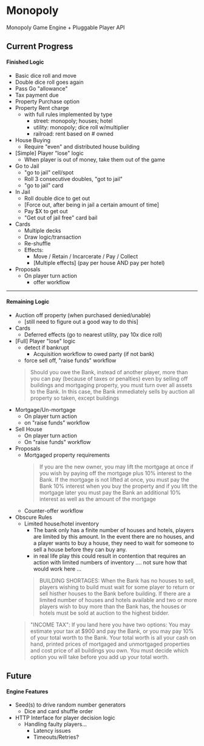 # Monopoly
Monopoly Game Engine + Pluggable Player API

## Current Progress

#### Finished Logic
 - Basic dice roll and move
 - Double dice roll goes again
 - Pass Go "allowance"
 - Tax payment due
 - Property Purchase option
 - Property Rent charge
   - with full rules implemented by type
     - street: monopoly; houses; hotel
     - utility: monopoly; dice roll w/multiplier
     - railroad: rent based on # owned
 - House Buying
   - Require "even" and distributed house building
 - [Simple] Player "lose" logic
   - When player is out of money, take them out of the game
 - Go to Jail
   - "go to jail" cell/spot
   - Roll 3 consecutive doubles, "got to jail"
   - "go to jail" card
 - In Jail
   - Roll double dice to get out
   - [Force out, after being in jail a certain amount of time]
   - Pay $X to get out
   - "Get out of jail free" card bail
 - Cards
   - Multiple decks
   - Draw logic/transaction
   - Re-shuffle
   - Effects:
     - Move / Retain / Incarcerate / Pay / Collect
     - [Multiple effects] (pay per house AND pay per hotel)
 - Proposals
   - On player turn action
     - offer workflow
 ---------------------------
#### Remaining Logic
 - Auction off property (when purchased denied/unable)
   - [still need to figure out a good way to do this]
 - Cards
   - Deferred effects (go to nearest utility, pay 10x dice roll)
 - [Full] Player "lose" logic
   - detect if bankrupt
     - Acquisition workflow to owed party (if not bank)
   - force sell off, "raise funds" workflow
   > Should you owe the Bank, instead of another player, more than you can pay (because of taxes or penalties) even by selling off buildings and mortgaging property, you must turn over all assets to the Bank. In this case, the Bank immediately sells by auction all property so taken, except buildings
 - Mortgage/Un-mortgage
   - On player turn action
   - on "raise funds" workflow
 - Sell House
   - On player turn action
   - On "raise funds" workflow
 - Proposals
   - Mortgaged property requirements
     > If you are the new owner, you may lift the mortgage at once if you wish by paying off the mortgage plus 10% interest to the Bank. If the mortgage is not lifted at once, you must pay the Bank 10% interest when you buy the property and if you lift the mortgage later you must pay the Bank an additional 10% interest as well as the amount of the mortgage
   - Counter-offer workflow
 - Obscure Rules
   - Limited house/hotel inventory
     - The bank only has a finite number of houses and hotels, players are limited by this amount. In the event there are no houses, and a player wants to buy a house, they need to wait for someone to sell a house before they can buy any.
     * in real life play this could result in contention that requires an action with limited numbers of inventory .... not sure how that would work here ...
     > BUILDING SHORTAGES: When the Bank has no houses to sell, players wishing to build must wait for some player to return or sell histher houses to the Bank before building. If there are a limited number of houses and hotels available and two or more players wish to buy more than the Bank has, the houses or hotels must be sold at auction to the highest bidder.
   > "INCOME TAX": If you land here you have two options: You may estimate your tax at $900 and pay the Bank, or you may pay 10% of your total worth to the Bank. Your total worth is all your cash on hand, printed prices of mortgaged and unmortgaged properties and cost price of all buildings you own. You must decide which option you will take before you add up your total worth.



## Future

#### Engine Features
 - Seed(s) to drive random number generators
   - Dice and card shuffle order
 - HTTP Interface for player decision logic
   - Handling faulty players...
     - Latency issues
     - Timeouts/Retries?
